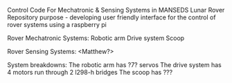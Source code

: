 Control Code For Mechatronic & Sensing Systems in MANSEDS Lunar Rover
Repository purpose - developing user friendly interface for the control of rover systems using a raspberry pi

Rover Mechatronic Systems:
Robotic arm
Drive system
Scoop

Rover Sensing Systems:
<Matthew?>

System breakdowns:
The robotic arm has ?7? servos 
The drive system has 4 motors run through 2 l298-h bridges
The scoop has ???
